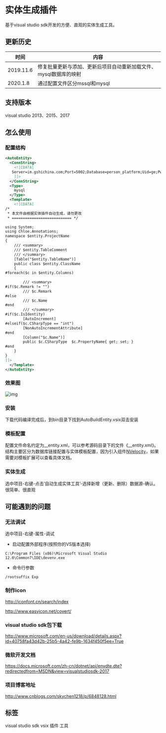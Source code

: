 # 实体生成插件
基于visual studio sdk开发的方便、直观的实体生成工具。

## 更新历史
|时间|内容|
| ------- | ------| 
|2019.11.6|修复批量更新与添加、更新后项目自动重新加载文件、mysql数据库的映射|
|2020.1.8|通过配置文件区分mssql和mysql|

## 支持版本
visual studio 2013、2015、2017


## 怎么使用

### 配置结构

```xml
<AutoEntity>
  <ConnString>
    <![CDATA[
   Server=im.gshichina.com;Port=5002;Database=person_platform;Uid=ge;Pwd=shi2019
    ]]>
  </ConnString>
  <Type>
    mysql
  </Type>
  <Template>
    <![CDATA[
/*
 * 本文件由根据实体插件自动生成，请勿更改
 * =========================== */

using System;
using Chloe.Annotations;
namespace $entity.ProjectName
{
    /// <summary>
    /// $entity.TableComment
    /// </summary>
    [Table("$entity.TableName")]
    public class $entity.ClassName
    {
#foreach($c in $entity.Columns)
        
        /// <summary>
#if($c.Remark != "")
        /// $c.Remark
#else
        /// $c.Name
#end
        /// </summary>
#if($c.IsIdentity)
        [AutoIncrement]
#elseif($c.CSharpType == "int")
        [NonAutoIncrementAttribute]
#end    
        [Column("$c.Name")]
        public $c.CSharpType  $c.PropertyName{ get; set; }
#end
    }
}
]]>
  </Template>
</AutoEntity>
```

### 效果图
![img](https://github.com/SkyChenSky/Sikiro.BuildEntity/blob/master/AutoBuildEntity/Resources/entity.gif "效果图")

### 安装

下载代码编译完成后，到bin目录下找到AutoBuildEntity.vsix双击安装

### 模板配置

配置文件命名约定为__entity.xml，可以参考源码目录下的文件《__entity.xml》。结构主要区分为数据库链接配置与实体模板配置，因为引入组件[NVelocity](https://github.com/castleproject/NVelocity/blob/master/docs/nvelocity.md)，如果需要对模板扩展可以查看具体文档。

### 实体生成
选中项目-右键-点击‘自动生成实体工具’-选择新增（更新、删除）数据源-确认。很简单、很直观


## 可能遇到的问题

### 无法调试
选中项目-右键-属性-调试

- 启动配置外部程序(按照你的VS版本选择)
```
C:\Program Files (x86)\Microsoft Visual Studio 12.0\Common7\IDE\devenv.exe
```

- 命令行参数
```
/rootsuffix Exp
```

### 制作icon
http://iconfont.cn/search/index

http://www.easyicon.net/covert/

### visual studio sdk包下载
http://www.microsoft.com/en-us/download/details.aspx?id=40758fa43d42b-25b5-4a42-fe9b-1634f450f5ee=True

### 微软开发文档
https://docs.microsoft.com/zh-cn/dotnet/api/envdte.dte?redirectedfrom=MSDN&view=visualstudiosdk-2017

### 项目博客地址
http://www.cnblogs.com/skychen1218/p/6848128.html


## 标签
visual studio sdk vsix 插件 工具
